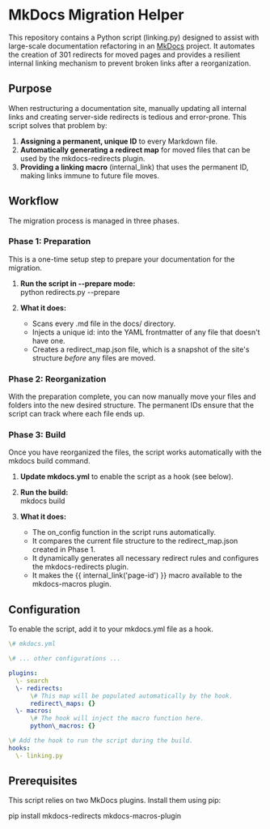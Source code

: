 # **MkDocs Migration Helper**

This repository contains a Python script (linking.py) designed to assist with large-scale documentation refactoring in an [MkDocs](https://www.mkdocs.org/) project. It automates the creation of 301 redirects for moved pages and provides a resilient internal linking mechanism to prevent broken links after a reorganization.

## **Purpose**

When restructuring a documentation site, manually updating all internal links and creating server-side redirects is tedious and error-prone. This script solves that problem by:

1. **Assigning a permanent, unique ID** to every Markdown file.  
2. **Automatically generating a redirect map** for moved files that can be used by the mkdocs-redirects plugin.  
3. **Providing a linking macro** (internal\_link) that uses the permanent ID, making links immune to future file moves.

## **Workflow**

The migration process is managed in three phases.

### **Phase 1: Preparation**

This is a one-time setup step to prepare your documentation for the migration.

1. **Run the script in \--prepare mode:**  
   python redirects.py \--prepare

2. **What it does:**  
   * Scans every .md file in the docs/ directory.  
   * Injects a unique id: into the YAML frontmatter of any file that doesn't have one.  
   * Creates a redirect\_map.json file, which is a snapshot of the site's structure *before* any files are moved.

### **Phase 2: Reorganization**

With the preparation complete, you can now manually move your files and folders into the new desired structure. The permanent IDs ensure that the script can track where each file ends up.

### **Phase 3: Build**

Once you have reorganized the files, the script works automatically with the mkdocs build command.

1. **Update mkdocs.yml** to enable the script as a hook (see below).  
2. **Run the build:**  
   mkdocs build

3. **What it does:**  
   * The on\_config function in the script runs automatically.  
   * It compares the current file structure to the redirect\_map.json created in Phase 1\.  
   * It dynamically generates all necessary redirect rules and configures the mkdocs-redirects plugin.  
   * It makes the {{ internal\_link('page-id') }} macro available to the mkdocs-macros plugin.

## **Configuration**

To enable the script, add it to your mkdocs.yml file as a hook.
```yaml
\# mkdocs.yml

\# ... other configurations ...

plugins:  
  \- search  
  \- redirects:  
      \# This map will be populated automatically by the hook.  
      redirect\_maps: {}  
  \- macros:  
      \# The hook will inject the macro function here.  
      python\_macros: {}

\# Add the hook to run the script during the build.  
hooks:  
  \- linking.py
```

## **Prerequisites**

This script relies on two MkDocs plugins. Install them using pip:

pip install mkdocs-redirects mkdocs-macros-plugin
